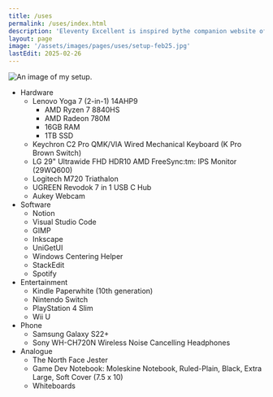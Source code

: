 ```yaml
---
title: /uses
permalink: /uses/index.html
description: 'Eleventy Excellent is inspired bythe companion website of Andy Bell’s talk "Be the browser’s mentor, not its micromanager".'
layout: page
image: '/assets/images/pages/uses/setup-feb25.jpg'
lastEdit: 2025-02-26
---
```

![An image of my setup.](/assets/images/pages/uses/setup-feb25.jpg 'An image of my setup from February 2025.')
<ul>
    <li>Hardware
    <ul>
    <li>Lenovo Yoga 7 (2-in-1) 14AHP9
    <ul>
    <li>AMD Ryzen 7 8840HS</li>
    <li>AMD Radeon 780M</li>
    <li>16GB RAM</li>
    <li>1TB SSD</li>
    </ul>
    </li>
    <li>Keychron C2 Pro QMK/VIA Wired Mechanical Keyboard (K Pro Brown Switch)</li>
    <li>LG 29" Ultrawide FHD HDR10 AMD FreeSync:tm: IPS Monitor (29WQ600)</li>
    <li>Logitech M720 Triathalon</li>
    <li>UGREEN Revodok 7 in 1 USB C Hub</li>
    <li>Aukey Webcam</li>
    </ul>
    </li>
    <li>Software
    <ul>
    <li>Notion</li>
    <li>Visual Studio Code</li>
    <li>GIMP</li>
    <li>Inkscape</li>
    <li>UniGetUI</li>
    <li>Windows Centering Helper</li>
    <li>StackEdit</li>
    <li>Spotify</li>
    </ul>
    </li>
    <li>Entertainment
    <ul>
    <li>Kindle Paperwhite (10th generation)</li>
    <li>Nintendo Switch</li>
    <li>PlayStation 4 Slim</li>
    <li>Wii U</li>
    </ul>
    </li>
    <li> Phone
    <ul>
    <li>Samsung Galaxy S22+</li>
    <li>Sony WH-CH720N Wireless Noise Cancelling Headphones</li>
    </ul>
    </li>
    <li>Analogue
    <ul>
    <li>The North Face Jester</li>
    <li>Game Dev Notebook: Moleskine Notebook, Ruled-Plain, Black, Extra Large, Soft Cover (7.5 x 10)</li>
    <li>Whiteboards</li>
    </ul>
    </li>
    </ul>